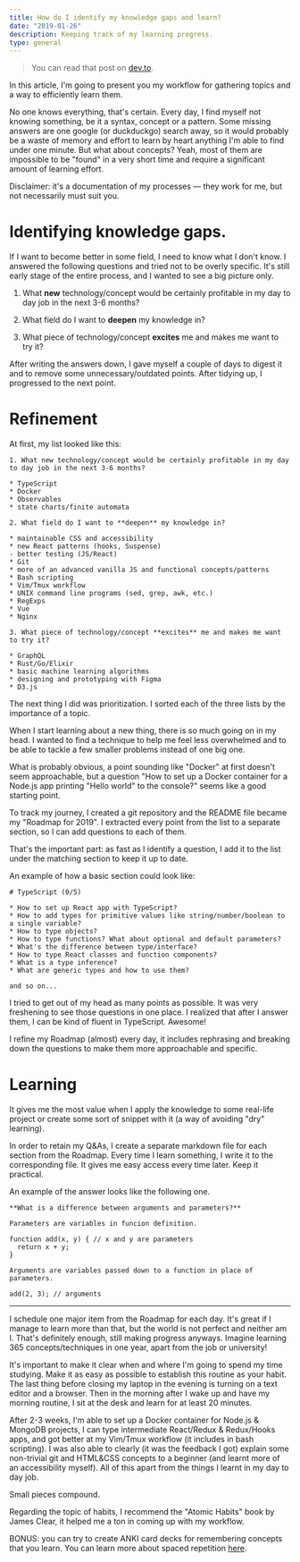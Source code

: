 ```yaml
---
title: How do I identify my knowledge gaps and learn?
date: "2019-01-26"
description: Keeping track of my learning progress.
type: general
---
```


> You can read that post on [dev.to](https://dev.to/bgord/how-do-i-identify-my-knowledge-gaps-and-learn-4mlc).

In this article, I'm going to present you my workflow for gathering topics and a way to efficiently learn them.

No one knows everything, that's certain. Every day, I find myself not knowing something, be it a syntax, concept or a pattern. Some missing answers are one google (or duckduckgo) search away, so it would probably be a waste of memory and effort to learn by heart anything I'm able to find under one minute.
But what about concepts? Yeah, most of them are impossible to be "found" in a very short time and require a significant amount of learning effort.

Disclaimer: it's a documentation of my processes — they work for me, but not necessarily must suit you.

# Identifying knowledge gaps.

If I want to become better in some field, I need to know what I don't know. I answered the following questions and tried not to be overly specific. It's still early stage of the entire process, and I wanted to see a big picture only.

1. What **new** technology/concept would be certainly profitable in my day to day job in the next 3-6 months?

2. What field do I want to **deepen** my knowledge in?

3. What piece of technology/concept **excites** me and makes me want to try it?

After writing the answers down, I gave myself a couple of days to digest it and to remove some unnecessary/outdated points. After tidying up, I progressed to the next point.

# Refinement

At first, my list looked like this:

```
1. What new technology/concept would be certainly profitable in my day to day job in the next 3-6 months?

* TypeScript
* Docker
* Observables
* state charts/finite automata

2. What field do I want to **deepen** my knowledge in?

* maintainable CSS and accessibility
* new React patterns (hooks, Suspense)
- better testing (JS/React)
* Git
* more of an advanced vanilla JS and functional concepts/patterns
* Bash scripting
* Vim/Tmux workflow
* UNIX command line programs (sed, grep, awk, etc.)
* RegExps
* Vue
* Nginx

3. What piece of technology/concept **excites** me and makes me want to try it?

* GraphQL
* Rust/Go/Elixir
* basic machine learning algorithms
* designing and prototyping with Figma
* D3.js

```

The next thing I did was prioritization. I sorted each of the three lists by the importance of a topic.

When I start learning about a new thing, there is so much going on in my head. I wanted to find a technique to help me feel less overwhelmed and to be able to tackle a few smaller problems instead of one big one.

What is probably obvious, a point sounding like "Docker" at first doesn't seem approachable, but a question "How to set up a Docker container for a Node.js app printing "Hello world" to the console?" seems like a good starting point.

To track my journey, I created a git repository and the README file became my "Roadmap for 2019". I extracted every point from the list to a separate section, so I can add questions to each of them.

That's the important part: as fast as I identify a question, I add it to the list under the matching section to keep it up to date.

An example of how a basic section could look like:

```
# TypeScript (0/5)

* How to set up React app with TypeScript?
* How to add types for primitive values like string/number/boolean to a single variable?
* How to type objects?
* How to type functions? What about optional and default parameters?
* What's the difference between type/interface?
* How to type React classes and function components?
* What is a type inference?
* What are generic types and how to use them?

and so on...
```

I tried to get out of my head as many points as possible. It was very freshening to see those questions in one place. I realized that after I answer them, I can be kind of fluent in TypeScript. Awesome!

I refine my Roadmap (almost) every day, it includes rephrasing and breaking down the questions to make them more approachable and specific.

# Learning

It gives me the most value when I apply the knowledge to some real-life project or create some sort of snippet with it (a way of avoiding "dry" learning).

In order to retain my Q&As, I create a separate markdown file for each section from the Roadmap. Every time I learn something, I write it to the corresponding file. It gives me easy access every time later. Keep it practical.

An example of the answer looks like the following one.

```
**What is a difference between arguments and parameters?**

Parameters are variables in funcion definition.

function add(x, y) { // x and y are parameters
  return x + y;
}

Arguments are variables passed down to a function in place of parameters.

add(2, 3); // arguments
```

---

I schedule one major item from the Roadmap for each day. It's great if I manage to learn more than that, but the world is not perfect and neither am I. That's definitely enough, still making progress anyways. Imagine learning 365 concepts/techniques in one year, apart from the job or university!

It's important to make it clear when and where I'm going to spend my time studying. Make it as easy as possible to establish this routine as your habit. The last thing before closing my laptop in the evening is turning on a text editor and a browser. Then in the morning after I wake up and have my morning routine, I sit at the desk and learn for at least 20 minutes.

After 2-3 weeks, I'm able to set up a Docker container for Node.js & MongoDB projects, I can type intermediate React/Redux & Redux/Hooks apps, and got better at my Vim/Tmux workflow (it includes in bash scripting).
I was also able to clearly (it was the feedback I got) explain some non-trivial git and HTML&CSS concepts to a beginner (and learnt more of an accessibility myself). All of this apart from the things I learnt in my day to day job.

Small pieces compound.

Regarding the topic of habits, I recommend the "Atomic Habits" book by James Clear, it helped me a ton in coming up with my workflow.

BONUS: you can try to create ANKI card decks for remembering concepts that you learn. You can learn more about spaced repetition [here](https://medium.freecodecamp.org/use-spaced-repetition-with-anki-to-learn-to-code-faster-7c334d448c3c).
